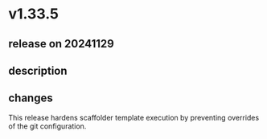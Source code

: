 # v1.33.5

## release on 20241129
## description
## changes
This release hardens scaffolder template execution by preventing overrides of the git configuration.

